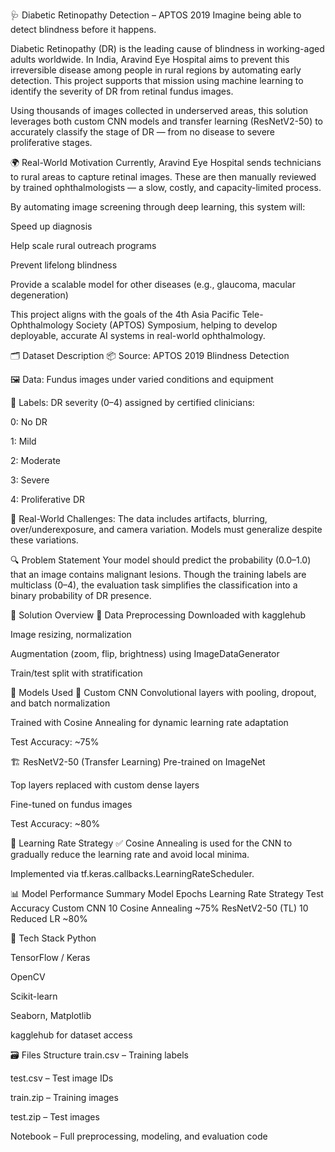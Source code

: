 🩺 Diabetic Retinopathy Detection – APTOS 2019
Imagine being able to detect blindness before it happens.

Diabetic Retinopathy (DR) is the leading cause of blindness in working-aged adults worldwide. In India, Aravind Eye Hospital aims to prevent this irreversible disease among people in rural regions by automating early detection. This project supports that mission using machine learning to identify the severity of DR from retinal fundus images.

Using thousands of images collected in underserved areas, this solution leverages both custom CNN models and transfer learning (ResNetV2-50) to accurately classify the stage of DR — from no disease to severe proliferative stages.

🌍 Real-World Motivation
Currently, Aravind Eye Hospital sends technicians to rural areas to capture retinal images. These are then manually reviewed by trained ophthalmologists — a slow, costly, and capacity-limited process.

By automating image screening through deep learning, this system will:

Speed up diagnosis

Help scale rural outreach programs

Prevent lifelong blindness

Provide a scalable model for other diseases (e.g., glaucoma, macular degeneration)

This project aligns with the goals of the 4th Asia Pacific Tele-Ophthalmology Society (APTOS) Symposium, helping to develop deployable, accurate AI systems in real-world ophthalmology.

🗂️ Dataset Description
📦 Source: APTOS 2019 Blindness Detection

🖼️ Data: Fundus images under varied conditions and equipment

🧠 Labels: DR severity (0–4) assigned by certified clinicians:

0: No DR

1: Mild

2: Moderate

3: Severe

4: Proliferative DR

📌 Real-World Challenges:
The data includes artifacts, blurring, over/underexposure, and camera variation. Models must generalize despite these variations.

🔍 Problem Statement
Your model should predict the probability (0.0–1.0) that an image contains malignant lesions. Though the training labels are multiclass (0–4), the evaluation task simplifies the classification into a binary probability of DR presence.

🚀 Solution Overview
🔹 Data Preprocessing
Downloaded with kagglehub

Image resizing, normalization

Augmentation (zoom, flip, brightness) using ImageDataGenerator

Train/test split with stratification

🔹 Models Used
🧱 Custom CNN
Convolutional layers with pooling, dropout, and batch normalization

Trained with Cosine Annealing for dynamic learning rate adaptation

Test Accuracy: ~75%

🏗️ ResNetV2-50 (Transfer Learning)
Pre-trained on ImageNet

Top layers replaced with custom dense layers

Fine-tuned on fundus images

Test Accuracy: ~80%

🔁 Learning Rate Strategy
✅ Cosine Annealing is used for the CNN to gradually reduce the learning rate and avoid local minima.

Implemented via tf.keras.callbacks.LearningRateScheduler.

📊 Model Performance Summary
Model	Epochs	Learning Rate Strategy	Test Accuracy
Custom CNN	10	Cosine Annealing	~75%
ResNetV2-50 (TL)	10	Reduced LR	~80%

🧰 Tech Stack
Python

TensorFlow / Keras

OpenCV

Scikit-learn

Seaborn, Matplotlib

kagglehub for dataset access

🗃️ Files Structure
train.csv – Training labels

test.csv – Test image IDs

train.zip – Training images

test.zip – Test images

Notebook – Full preprocessing, modeling, and evaluation code

